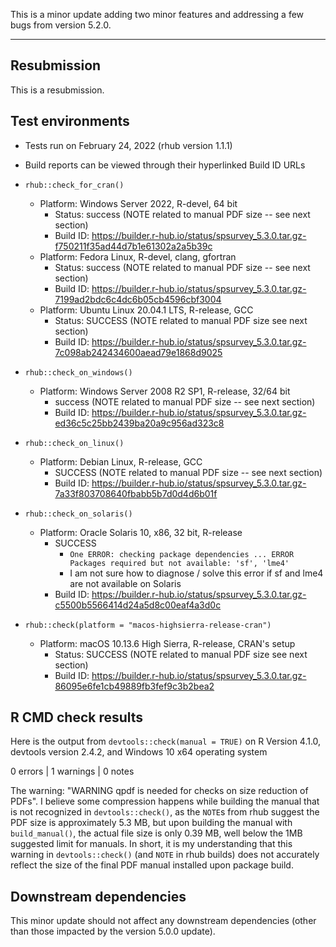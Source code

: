 This is a minor update adding two minor features and addressing a few bugs from version 5.2.0.

-------

## Resubmission

This is a resubmission. 

## Test environments

* Tests run on February 24, 2022 (rhub version 1.1.1)

* Build reports can be viewed through their hyperlinked Build ID URLs

* `rhub::check_for_cran()`
    * Platform: Windows Server 2022, R-devel, 64 bit
        * Status: success (NOTE related to manual PDF size -- see next section)
        * Build ID: https://builder.r-hub.io/status/spsurvey_5.3.0.tar.gz-f750211f35ad44d7b1e61302a2a5b39c
    * Platform: Fedora Linux, R-devel, clang, gfortran
        * Status: success (NOTE related to manual PDF size -- see next section)
        * Build ID: https://builder.r-hub.io/status/spsurvey_5.3.0.tar.gz-7199ad2bdc6c4dc6b05cb4596cbf3004
    * Platform: Ubuntu Linux 20.04.1 LTS, R-release, GCC
        * Status: SUCCESS (NOTE related to manual PDF size see next section)
        * Build ID: https://builder.r-hub.io/status/spsurvey_5.3.0.tar.gz-7c098ab242434600aead79e1868d9025
        
* `rhub::check_on_windows()`
    * Platform: Windows Server 2008 R2 SP1, R-release, 32/64 bit
        * success (NOTE related to manual PDF size -- see next section)
        * Build ID: https://builder.r-hub.io/status/spsurvey_5.3.0.tar.gz-ed36c5c25bb2439ba20a9c956ad323c8
        
* `rhub::check_on_linux()`
    * Platform: Debian Linux, R-release, GCC
        * SUCCESS (NOTE related to manual PDF size -- see next section)
        * Build ID: https://builder.r-hub.io/status/spsurvey_5.3.0.tar.gz-7a33f803708640fbabb5b7d0d4d6b01f
        
* `rhub::check_on_solaris()`
    * Platform: Oracle Solaris 10, x86, 32 bit, R-release
        * SUCCESS
            * `One ERROR: checking package dependencies ... ERROR Packages required but not available: 'sf', 'lme4'`
            * I am not sure how to diagnose / solve this error if sf and lme4 are not available on Solaris
        * Build ID: https://builder.r-hub.io/status/spsurvey_5.3.0.tar.gz-c5500b5566414d24a5d8c00eaf4a3d0c
        
* `rhub::check(platform = "macos-highsierra-release-cran")`
    * Platform: macOS 10.13.6 High Sierra, R-release, CRAN's setup
        * Status: SUCCESS (NOTE related to manual PDF size see next section)
        * Build ID: https://builder.r-hub.io/status/spsurvey_5.3.0.tar.gz-86095e6fe1cb49889fb3fef9c3b2bea2
        
## R CMD check results

Here is the output from `devtools::check(manual = TRUE)` on R Version 4.1.0,
devtools version 2.4.2, and Windows 10 x64 operating system

0 errors | 1 warnings | 0 notes

The warning: "WARNING qpdf is needed for checks on size reduction of PDFs". I
believe some compression happens while building the manual that is not recognized
in `devtools::check()`, as the `NOTE`s from rhub suggest the PDF size is approximately 
5.3 MB, but upon building the manual with `build_manual()`, the actual file size is
only 0.39 MB, well below the 1MB suggested limit for manuals. In short, it is my understanding that this
warning in `devtools::check()` (and `NOTE` in rhub builds) does not accurately
reflect the size of the final PDF manual installed upon package build.

## Downstream dependencies

This minor update should not affect any downstream dependencies (other than those impacted by the version 5.0.0 update).
